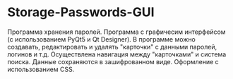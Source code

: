 # Storage-Passwords-GUI

Программа хранения паролей. Программа с графичесим интерфейсом (с использованием PyQt5 и Qt Designer).
В программе можно создавать, редактировать и удалять "карточки" c данными паролей, логинов и т.д.
Осуществлена навигация между "карточками" и система поиска.
Данные сохраняются в зашифрованном виде. Оформление с использованием CSS.
